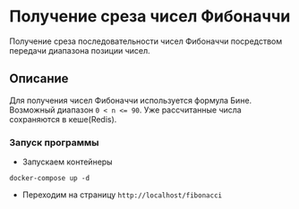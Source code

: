 # Получение среза чисел Фибоначчи

Получение среза последовательности чисел Фибоначчи посредством передачи диапазона позиции чисел.

## Описание

Для получения чисел Фибоначчи используется формула Бине. Возможный диапазон `0 < n <= 90`.
Уже рассчитанные числа сохраняются в кеше(Redis).

### Запуск программы

* Запускаем контейнеры
```
docker-compose up -d
```
* Переходим на страницу `http://localhost/fibonacci`